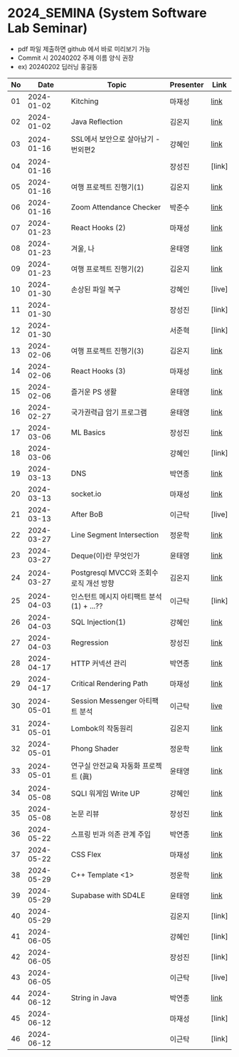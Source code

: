 # 2024_SEMINA (System Software Lab Seminar)
- pdf 파일 제출하면 github 에서 바로 미리보기 가능
- Commit 시 20240202 주제 이름 양식 권장
- ex) 20240202 딥러닝 홍길동

| No |Date|               Topic               |  Presenter  |    Link   |
|----|----------------|------------------------------------|-------------|-----------|
| 01 | 2024-01-02 | Kitching | 마재성 | [link](https://github.com/KITSSL/2024_SEMINA/blob/main/1%EC%9B%94/Kitching.pptx) |
| 02 | 2024-01-02 | Java Reflection | 김온지 | [link](./1월/Java%20Reflection.pdf) |
| 03 | 2024-01-16 | SSL에서 보안으로 살아남기 - 번외편2 | 강혜인 | [link](./1%EC%9B%94/SSL%EC%97%90%EC%84%9C%20%EB%B3%B4%EC%95%88%EC%9C%BC%EB%A1%9C%20%EC%82%B4%EC%95%84%EB%82%A8%EA%B8%B0%20-%20%EB%B2%88%EC%99%B8%ED%8E%B82.pptx) |
| 04 | 2024-01-16 |  | 장성진 | [link] |
| 05 | 2024-01-16 | 여행 프로젝트 진행기(1) | 김온지 | [link](./1월/travel%20project%201.pdf) |
| 06 | 2024-01-16 | Zoom Attendance Checker | 박준수 | [link](https://github.com/KITSSL/2024_SEMINA/blob/aafcf167485a421cb221ce40e75ede8658a51871/1%EC%9B%94/zoom-attendance.pdf) |
| 07 | 2024-01-23 | React Hooks (2) | 마재성 | [link](https://github.com/KITSSL/2024_SEMINA/commit/e9c0df36c5c017e1bf30e86136401e22001ca870) |
| 08 | 2024-01-23 | 겨울, 나 | 윤태영 | [link](./1월/겨울,%20나.pdf) |
| 09 | 2024-01-23 | 여행 프로젝트 진행기(2) | 김온지 | [link](./1월/여행%20프로젝트%20진행기(2).pdf) |
| 10 | 2024-01-30 | 손상된 파일 복구 | 강혜인 | [live] |
| 11 | 2024-01-30 |  | 장성진 | [link] |
| 12 | 2024-01-30 |  | 서준혁 | [link] |
| 13 | 2024-02-06 | 여행 프로젝트 진행기(3) | 김온지 | [link](2월/여행%20서비스%20진행기(3).pdf) |
| 14 | 2024-02-06 | React Hooks (3) | 마재성 | [link](https://github.com/KITSSL/2024_SEMINA/blob/main/2%EC%9B%94/React%20Hooks(3).pptx) |
| 15 | 2024-02-06 | 즐거운 PS 생활 | 윤태영 | [link](./2월/즐거운%20PS%20생활.pdf) |
| 16 | 2024-02-27 | 국가권력급 암기 프로그램 | 윤태영 | [link](./2월/국가권력급%20암기%20프로그램.pdf) |
| 17 | 2024-03-06 | ML Basics | 장성진 | [link](./3%EC%9B%94/240306_%EC%84%B8%EB%AF%B8%EB%82%98-Machine_Learning_Basics.pptx) |
| 18 | 2024-03-06 |  | 강혜인 | [link] |
| 19 | 2024-03-13 | DNS | 박연종 | [link](https://github.com/KITSSL/2024_SEMINA/blob/1d196d3088e2e882fe4084b87ba746a155679c2f/3%EC%9B%94/20240313_DNS.pdf) |
| 20 | 2024-03-13 | socket.io | 마재성 | [link](https://github.com/KITSSL/2024_SEMINA/blob/main/3%EC%9B%94/socket.io.pptx) |
| 21 | 2024-03-13 | After BoB | 이근탁 | [live] |
| 22 | 2024-03-27 | Line Segment Intersection | 정운학 | [link](https://github.com/KITSSL/2024_SEMINA/blob/main/3%EC%9B%94/Line%20Segment%20Intersection.pptx) |
| 23 | 2024-03-27 | Deque(이)란 무엇인가 | 윤태영 | [link](./3월/Deque(이)란%20무엇인가.pdf) |
| 24 | 2024-03-27 | Postgresql MVCC와 조회수 로직 개선 방향 | 김온지 | [link](3월/mvcc.pdf) |
| 25 | 2024-04-03 | 인스턴트 메시지 아티팩트 분석(1) + ...?? | 이근탁 | [link] |
| 26 | 2024-04-03 | SQL Injection(1) | 강혜인 | [link](https://github.com/KITSSL/2024_SEMINA/blob/main/4%EC%9B%94/20240403_%EC%84%B8%EB%AF%B8%EB%82%98.pptx) |
| 27 | 2024-04-03 | Regression | 장성진 | [link](./4%EC%9B%94/240403_%EC%84%B8%EB%AF%B8%EB%82%98.pptx) |
| 28 | 2024-04-17 | HTTP 커넥션 관리 | 박연종 | [link](./4월/20240417-HTTP_커넥션_관리.pdf) |
| 29 | 2024-04-17 | Critical Rendering Path | 마재성 | [link](https://github.com/KITSSL/2024_SEMINA/blob/main/4%EC%9B%94/CRP.pptx)|
| 30 | 2024-05-01 | Session Messenger 아티팩트 분석 | 이근탁 | [live]()|
| 31 | 2024-05-01 | Lombok의 작동원리 | 김온지 | [link](./5월/Lombok의%20작동원리.pdf)|
| 32 | 2024-05-01 |  Phong Shader | 정운학 | [link](https://github.com/KITSSL/2024_SEMINA/blob/main/5%EC%9B%94/Phong%20Shader.pptx)|
| 33 | 2024-05-01 | 연구실 안전교육 자동화 프로젝트 (眞) | 윤태영 | [link](./5월/연구실%20안전교육%20자동화%20프로젝트%20(眞).pdf)|
| 34 | 2024-05-08 | SQLI 워게임 Write UP | 강혜인 | [link](https://github.com/KITSSL/2024_SEMINA/blob/main/5%EC%9B%94/20240508_%EC%84%B8%EB%AF%B8%EB%82%98.pptx) |
| 35 | 2024-05-08 | 논문 리뷰 | 장성진 | [link](./5월/240508_세미나.pptx) |
| 36 | 2024-05-22 | 스프링 빈과 의존 관계 주입 | 박연종 | [link](./5월/스프링%20빈과%20의존%20관계%20주입.pdf) |
| 37 | 2024-05-22 | CSS Flex | 마재성 | [link](https://github.com/KITSSL/2024_SEMINA/blob/main/5%EC%9B%94/CSS-FLEX.pptx) |
| 38 | 2024-05-29 | C++ Template <1> | 정운학 | [link](./5월/c++%20template%201.pptx) |
| 39 | 2024-05-29 | Supabase with SD4LE | 윤태영 | [link](./5월/Supabase%20with%20SD4LE.pdf) |
| 40 | 2024-05-29 | | 김온지 | [link] |
| 41 | 2024-06-05 | | 강혜인 | [link] |
| 42 | 2024-06-05 | | 장성진 | [link] |
| 43 | 2024-06-05 | | 이근탁 | [live] |
| 44 | 2024-06-12 | String in Java | 박연종 | [link](./6월/String%20in%20Java.pdf) |
| 45 | 2024-06-12 | | 마재성 | [link] |
| 46 | 2024-06-12 | | 이근탁 | [link] |
